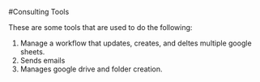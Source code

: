 #Consulting Tools

These are some tools that are used to do the following:
1. Manage a workflow that updates, creates, and deltes multiple google sheets.
2. Sends emails
3. Manages google drive and folder creation.
